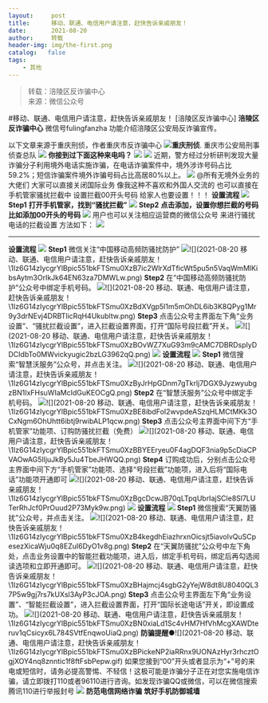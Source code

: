 ```yaml
---
layout:     post
title:      移动、联通、电信用户请注意，赶快告诉亲戚朋友！
date:       2021-08-20
author:     转载
header-img: img/the-first.png
catalog:   false
tags:
    - 其他
---
```


<blockquote><p>转载：涪陵区反诈骗中心<br>
来源：微信公众号</p></blockquote>

#移动、联通、电信用户请注意，赶快告诉亲戚朋友！
[涪陵区反诈骗中心]
**涪陵区反诈骗中心**
微信号fulingfanzha
功能介绍涪陵区公安局反诈骗宣传。

以下文章来源于重庆刑侦，作者重庆市反诈骗中心
![](http://wx.qlogo.cn/mmhead/Q3auHgzwzM6bS6V24A6iaMDeia3VS3KJn4MFA9OIARfH284uN5FbQAXA/0)**重庆刑侦**.
重庆市公安局刑事侦查总队
![]({{site.baseurl}}/postimg/1Iz6G14zIydyswLAgxmPLoP7PUTYePiaIEbjNFRyvkaPJJwiaia1jn9Bo96nGgSxBBlicjibIVWX12b2zaXhYjqThicA.gif)
**你接到过下面这种来电吗？**
![]({{site.baseurl}}/postimg/Zx018vR2AaLULic7DOusiaf5XyQicyHDqF6757UVgfwDWfGmdSFGw2n0KWib00WcZiaBgz3bWv1CzL17ibvLAMjUU3QA.png)
![]({{site.baseurl}}/postimg/1Iz6G14zIycgrYlBpic551bkFTSmu0XzBPickeNP2iaRRnx9UONAzHyr3rhcztOgjXOY4nq8znntic1f8ftFsbPepw.gif)
近期，警方经过分析研判发现大量诈骗分子利用境外电话实施诈骗，在电话诈骗案件中，境外涉诈号码占比59.2%；短信诈骗案件境外诈骗号码占比高居80%以上。
![]({{site.baseurl}}/postimg/1Iz6G14zIycgrYlBpic551bkFTSmu0XzBPickeNP2iaRRnx9UONAzHyr3rhcztOgjXOY4nq8znntic1f8ftFsbPepw.gif)
@所有无境外业务的大佬们
大家可以直接关闭国际业务
像我这种不喜欢和外国人交流的
也可以直接在手机管家骚扰拦截中
设置拦截00开头号码
给家人也要设置！！！
**设置流程**
![]({{site.baseurl}}/postimg/Ljib4So7yuWgegCWibHpTO9zltHia54SWUiaQLJhnnclURFkB8MdTj9ZeblQBOYKOVhP13rZCEx9iccZeXuMkrKYF6Q.gif)
**Step1**
**打开手机管家，找到“骚扰拦截”**
![]({{site.baseurl}}/postimg/Zx018vR2AaLULic7DOusiaf5XyQicyHDqF6lvy5FmyL8pz41knBBZHEAjLwBRVn50ZuibZpbnuYd6f4IExewl9KH8Q.png)
**Step2**
**点击添加，设置你想拦截的号码**
**比如添加00开头的号码**
![]({{site.baseurl}}/postimg/Zx018vR2AaLULic7DOusiaf5XyQicyHDqF6fwQvHHE4Apm8VJppRA6TicPo3aGQmMeBytlwRf2fJAlCAvsp3HGiaHTA.jpeg)
用户也可以关注相应运营商的微信公众号
来进行骚扰电话的拦截设置
方法如下：
![]({{site.baseurl}}/postimg/1Iz6G14zIyfp7P37zIVia3U7KqdfUaLVJ08icKia8JJmoZw0V7YqruPuu19bVMNAYxAhpecYC9lcXongmhmDBfu1w.jpeg)
****
**设置流程**
![]({{site.baseurl}}/postimg/Ljib4So7yuWgegCWibHpTO9zltHia54SWUiaQLJhnnclURFkB8MdTj9ZeblQBOYKOVhP13rZCEx9iccZeXuMkrKYF6Q.gif)
**Step1**
微信关注“中国移动高频防骚扰防护”
![]({{site.baseurl}}/postimg/1Iz6G14zIycgrYlBpic551bkFTSmu0XzB97p65T3haOt1VnUNbz3TZXqDM0mpYje0dt6gObJCsy2JoibNJibAegKA.png)![](2021-08-20
移动、联通、电信用户请注意，赶快告诉亲戚朋友！\\1Iz6G14zIycgrYlBpic551bkFTSmu0XzB7ic2WlrXdTficWt5pu5n5VaqWmMlKibsAytm3OrIkJk64EN63za7DMWLw.png)
**Step2**
在“中国移动高频防骚扰防护”公众号中绑定手机号码。
![]({{site.baseurl}}/postimg/1Iz6G14zIycgrYlBpic551bkFTSmu0XzBk3IgW1cicFh44gsGf1biaVFmkgwKOT5SPYXmEJfAlSggbQ9axpxNYuMw.png)![](2021-08-20
移动、联通、电信用户请注意，赶快告诉亲戚朋友！\\1Iz6G14zIycgrYlBpic551bkFTSmu0XzBdXVgp5I1m5mOhDL6ib3K8QPyg1Mr9y3drNEvj4DRBTlicRqH4Ukubltw.png)
**Step3**
点击公众号主界面左下角“业务设置”、“骚扰拦截设置”，进入拦截设置界面，打开“国际号段拦截”开关。
![]({{site.baseurl}}/postimg/1Iz6G14zIycgrYlBpic551bkFTSmu0XzBa536pjfvibhUjIPtMwiczMa4XA6779Scrs1WrRyJib9Yy4Ufp85Ea441w.png)![](2021-08-20
移动、联通、电信用户请注意，赶快告诉亲戚朋友！\\1Iz6G14zIycgrYlBpic551bkFTSmu0XzBOvWZ7XuG93m9cAMC7DBRDspIyDDCIdbTo0MWvickyugic2bzLG3962qQ.png)
![]({{site.baseurl}}/postimg/1Iz6G14zIyfp7P37zIVia3U7KqdfUaLVJian5kwcLgUR0X0o2pFb45w0KPHdCa0ZFC4xggOWEr95ic8unNPKfYhoA.jpeg)
**设置流程**
![]({{site.baseurl}}/postimg/Ljib4So7yuWgegCWibHpTO9zltHia54SWUiaQLJhnnclURFkB8MdTj9ZeblQBOYKOVhP13rZCEx9iccZeXuMkrKYF6Q.gif)
**Step1**
微信搜索“智慧沃服务”公众号，并点击关注。
![]({{site.baseurl}}/postimg/1Iz6G14zIycgrYlBpic551bkFTSmu0XzBsV4Q6ibCEiatBe9LCIiaSHa5eDkc4BeJqeIGekzMb2ic97ibXwSXibNMYsSw.png)![](2021-08-20
移动、联通、电信用户请注意，赶快告诉亲戚朋友！\\1Iz6G14zIycgrYlBpic551bkFTSmu0XzByJrHpGDnm7gTkrlj7DGX9JyzwyubgzBN1IxFHsuWIaMcIdGuKEOCgQ.png)
**Step2**
在“智慧沃服务”公众号中绑定手机号码。
![]({{site.baseurl}}/postimg/1Iz6G14zIycgrYlBpic551bkFTSmu0XzByS5Lz2GzS0JHLhZNAm06q1mTjqJLA4N1yzAytXKtzlspiakicJAJD87g.png)![](2021-08-20
移动、联通、电信用户请注意，赶快告诉亲戚朋友！\\1Iz6G14zIycgrYlBpic551bkFTSmu0XzBE8ibdFoI2wvpdeASzqHLMCtMKk3OCxNgm6OhUhtt6ibtj9rwibALP1qcw.png)
**Step3**
点击公众号主界面中间下方“手机管家”功能项、订购防骚扰拦截（免费）
![]({{site.baseurl}}/postimg/1Iz6G14zIycgrYlBpic551bkFTSmu0XzBmXt6J6WsbabE7fXv5NH9RVhicx4lEkuh7zQhQbRE46Qy4RoHVg1JHCA.png)![](2021-08-20
移动、联通、电信用户请注意，赶快告诉亲戚朋友！\\1Iz6G14zIycgrYlBpic551bkFTSmu0XzBBYEEryeu0F4agDQF3nia9p5cDiaCPVAOwAG5IljuJkBy5Ju4TbeJHWQQ.png)
**Step4**
订购成功后，分别点击公众号主界面中间下方“手机管家”功能项、选择“号段拦截”功能项，进入后将“国际电话”功能项开通即可
![]({{site.baseurl}}/postimg/1Iz6G14zIycgrYlBpic551bkFTSmu0XzBqx6JYNw26rAtIdnPv3Hqzrxg29OqTVbNn9xdibC15LBjgYH9jJ4nAxg.png)![](2021-08-20
移动、联通、电信用户请注意，赶快告诉亲戚朋友！\\1Iz6G14zIycgrYlBpic551bkFTSmu0XzBgcDcwJB70qLTpqUbrIajSCle8Sl7LUTerRhJcf0PrOuud2P73Myk9w.png)
![]({{site.baseurl}}/postimg/1Iz6G14zIyfp7P37zIVia3U7KqdfUaLVJlGnNRfwJtRNOLnubRlwMriamTMmUFQ3C7ib2hTDx9KiaqvEn1MWI5Rwuw.jpeg)
**设置流程**
![]({{site.baseurl}}/postimg/Ljib4So7yuWgegCWibHpTO9zltHia54SWUiaQLJhnnclURFkB8MdTj9ZeblQBOYKOVhP13rZCEx9iccZeXuMkrKYF6Q.gif)
**Step1**
微信搜索“天翼防骚扰”公众号，并点击关注。
![]({{site.baseurl}}/postimg/1Iz6G14zIycgrYlBpic551bkFTSmu0XzBEA2JDgvXZ99fSzzauiaQ1CMDF4KAzB7ZMeWaSGH4JZ68TFEpeicEFfPA.png)![](2021-08-20
移动、联通、电信用户请注意，赶快告诉亲戚朋友！\\1Iz6G14zIycgrYlBpic551bkFTSmu0XzB4kegdhEiazhrxnOicsjt5iavolvQuSCpesezXicaWju0q8EZuI6DyO1v8g.png)
**Step2**
在“天翼防骚扰”公众号中左下角处，点击业务设置中的智能拦截功能项，进入后，绑定手机号码，绑定后再勾选阅读选项和立即开通即可。
![]({{site.baseurl}}/postimg/1Iz6G14zIycgrYlBpic551bkFTSmu0XzB92bffrx8NOClBEqllX5xmePWsOLxwMvyW8tbfY5H0FGFIl1oYPicQEA.png)![](2021-08-20
移动、联通、电信用户请注意，赶快告诉亲戚朋友！\\1Iz6G14zIycgrYlBpic551bkFTSmu0XzBHajmcj4sgbG2yYejW8dt8U8040QL37P5w9gj7rs7kUXsl3AyP3cJOA.png)
**Step3**
点击公众号主界面左下角“业务设置”、“智能拦截设置”，进入拦截设置界面，打开“国际长途电话”开关，即设置成功。
![]({{site.baseurl}}/postimg/1Iz6G14zIycgrYlBpic551bkFTSmu0XzB9eMMMPZh7QNbMPSxSGn9O5LV3B9QEAlHAQ9nvdT6ThycVNjcfxFT0w.png)![](2021-08-20
移动、联通、电信用户请注意，赶快告诉亲戚朋友！\\1Iz6G14zIycgrYlBpic551bkFTSmu0XzBN0xiaLd1Sc4vHM7HfVhMcgXAWDteruv1qCsicyx6L784SVtfEnqwoUiaQ.png)
**防骗提醒**●![](2021-08-20
移动、联通、电信用户请注意，赶快告诉亲戚朋友！\\1Iz6G14zIycgrYlBpic551bkFTSmu0XzBPickeNP2iaRRnx9UONAzHyr3rhcztOgjXOY4nq8znntic1f8ftFsbPepw.gif)
如果您接到“00”开头或者显示为“+”号的来电或短信时，请务必提高警惕、不轻信！这极可能是诈骗分子正在对您实施电信诈骗，请立即拨打110或者96110进行咨询。如发现诈骗QQ或微信，可以在微信搜索腾讯110进行举报封号
![]({{site.baseurl}}/postimg/1Iz6G14zIycgrYlBpic551bkFTSmu0XzBPickeNP2iaRRnx9UONAzHyr3rhcztOgjXOY4nq8znntic1f8ftFsbPepw.gif)
**防范电信网络诈骗**
**筑好手机防御城墙**
